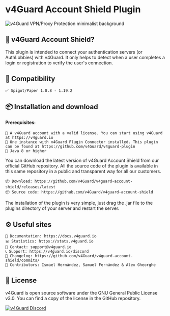 # v4Guard Account Shield Plugin
![v4Guard VPN/Proxy Protection minimalist background](https://cdn.v4guard.io/Header.png)

## 🍿 v4Guard Account Shield?
This plugin is intended to connect your authentication servers (or AuthLobbies) with v4Guard. It only helps to detect when a user completes a login or registration to verify the user's connection.

## 📌 Compatibility

    ✅ Spigot/Paper 1.8.8 - 1.19.2

## 📦 Installation and download

#### Prerequisites:
    🔘 A v4Guard account with a valid license. You can start using v4Guard at https://v4guard.io
    🔘 One instance with v4Guard Plugin Connector installed. This plugin can be found at https://github.com/v4Guard/v4guard-plugin
    🔘 Java 8 or higher

You can download the latest version of v4Guard Account Shield from our official GitHub repository. All the source code of the plugin is available in this same repository in a public and transparent way for all our customers.

    📦 Download: https://github.com/v4Guard/v4guard-account-shield/releases/latest
    📦 Source code: https://github.com/v4Guard/v4guard-account-shield

The installation of the plugin is very simple, just drag the .jar file to the plugins directory of your server and restart the server.

## ⚙️ Useful sites

    📝 Documentation: https://docs.v4guard.io
    📊 Statistics: https://stats.v4guard.io
    📧 Contact: support@v4guard.io
    📞 Support: https://v4guard.io/discord
    📄 Changelog: https://github.com/v4Guard/v4guard-account-shield/commits/
    📄 Contributors: Ismael Hernández, Samuel Fernández & Alex Gheorghe

## 📝 License
v4Guard is open source software under the GNU General Public License v3.0. You can find a copy of the license in the GitHub repository.

<a href="https://v4guard.io/discord">
         <img alt="v4Guard Discord" src="https://discordapp.com/api/guilds/996842633416683702/widget.png?style=shield">
</a>
